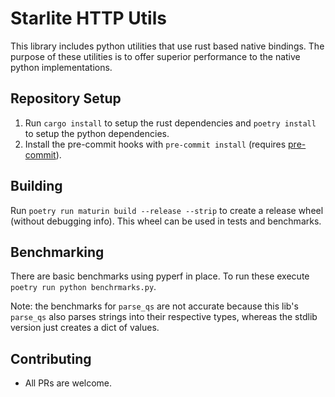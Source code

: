 # Starlite HTTP Utils

This library includes python utilities that use rust based native bindings. The purpose of these utilities is to offer
superior performance to the native python implementations.

## Repository Setup

1. Run `cargo install` to setup the rust dependencies and `poetry install` to setup the python dependencies.
2. Install the pre-commit hooks with `pre-commit install` (requires [pre-commit](https://pre-commit.com/)).

## Building

Run `poetry run maturin build --release --strip` to create a release wheel (without debugging info). This wheel can be used in tests and benchmarks.

## Benchmarking

There are basic benchmarks using pyperf in place. To run these execute `poetry run python benchrmarks.py`.

Note: the benchmarks for `parse_qs` are not accurate because this lib's `parse_qs` also parses strings into their respective
types, whereas the stdlib version just creates a dict of values.

## Contributing

- All PRs are welcome.
